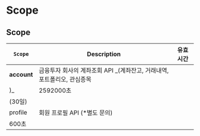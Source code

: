 # Scope

## Scope

| **`Scope`** | **Description** | **유효시간** |
| --- | --- | --- |
| **account** | 금융투자 회사의 계좌조회 API _\(계좌잔고, 거래내역, 포트폴리오, 관심종목\)_ | 2592000초 \(30일\) |
| profile | 회원 프로필 API \(\*별도 문의\) | 600초 |



